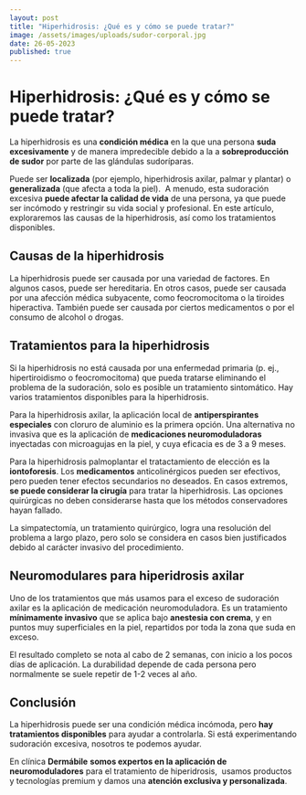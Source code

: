 ```yaml
---
layout: post
title: "Hiperhidrosis: ¿Qué es y cómo se puede tratar?"
image: /assets/images/uploads/sudor-corporal.jpg
date: 26-05-2023
published: true
---
```

# **Hiperhidrosis: ¿Qué es y cómo se puede tratar?**

La hiperhidrosis es una **condición médica** en la que una persona **suda excesivamente** y de manera impredecible debido a la a **sobreproducción de sudor** por parte de las glándulas sudoríparas.

 Puede ser **localizada** (por ejemplo, hiperhidrosis axilar, palmar y plantar) o **generalizada** (que afecta a toda la piel).  A menudo, esta sudoración excesiva **puede afectar la calidad de vida** de una persona, ya que puede ser incómodo y restringir su vida social y profesional. En este artículo, exploraremos las causas de la hiperhidrosis, así como los tratamientos disponibles.

## **Causas de la hiperhidrosis**

La hiperhidrosis puede ser causada por una variedad de factores. En algunos casos, puede ser hereditaria. En otros casos, puede ser causada por una afección médica subyacente, como feocromocitoma o la tiroides hiperactiva. También puede ser causada por ciertos medicamentos o por el consumo de alcohol o drogas.

## **Tratamientos para la hiperhidrosis**

Si la hiperhidrosis no está causada por una enfermedad primaria (p. ej., hipertiroidismo o feocromocitoma) que pueda tratarse eliminando el problema de la sudoración, solo es posible un tratamiento sintomático. Hay varios tratamientos disponibles para la hiperhidrosis.  

Para la hiperhidrosis axilar, la aplicación local de **antiperspirantes especiales** con cloruro de aluminio es la primera opción. Una alternativa no invasiva que es la aplicación de **medicaciones neuromoduladoras** inyectadas con microagujas en la piel, y cuya eficacia es de 3 a 9 meses.  

Para la hiperhidrosis palmoplantar el tratactamiento de elección es la **iontoforesis**. Los **medicamentos** anticolinérgicos pueden ser efectivos, pero pueden tener efectos secundarios no deseados. En casos extremos, **se puede considerar la cirugía** para tratar la hiperhidrosis. Las opciones quirúrgicas no deben considerarse hasta que los métodos conservadores hayan fallado. 

 La simpatectomía, un tratamiento quirúrgico, logra una resolución del problema a largo plazo, pero solo se considera en casos bien justificados debido al carácter invasivo del procedimiento.



## Neuromodulares para hiperidrosis axilar

Uno de los tratamientos que más usamos para el exceso de sudoración axilar es la aplicación de medicación neuromoduladora. Es un tratamiento **mínimamente invasivo** que se aplica bajo **anestesia con crema**, y en puntos muy superficiales en la piel, repartidos por toda la zona que suda en exceso. 

 El resultado completo se nota al cabo de 2 semanas, con inicio a los pocos días de aplicación. La durabilidad depende de cada persona pero normalmente se suele repetir de 1-2 veces al año. 

## **Conclusión**

La hiperhidrosis puede ser una condición médica incómoda, pero **hay tratamientos disponibles** para ayudar a controlarla. Si está experimentando sudoración excesiva, nosotros te podemos ayudar.  

En clínica **Dermábile** **somos expertos en la aplicación de neuromoduladores** para el tratamiento de hiperidrosis,  usamos productos y tecnologías premium y damos una **atención exclusiva y personalizada**.